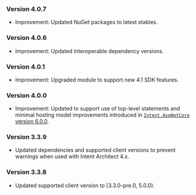 ### Version 4.0.7

- Improvement: Updated NuGet packages to latest stables.

### Version 4.0.6

- Improvement: Updated Interoperable dependency versions.

### Version 4.0.1

- Improvement: Upgraded module to support new 4.1 SDK features.

### Version 4.0.0

- Improvement: Updated to support use of top-level statements and minimal hosting model improvements introduced in [`Intent.AspNetCore` version 6.0.0](https://github.com/IntentArchitect/Intent.Modules.NET/blob/development/Modules/Intent.Modules.AspNetCore/release-notes.md#version-600).

### Version 3.3.9

- Updated dependencies and supported client versions to prevent warnings when used with Intent Architect 4.x.

### Version 3.3.8

- Updated supported client version to [3.3.0-pre.0, 5.0.0).
